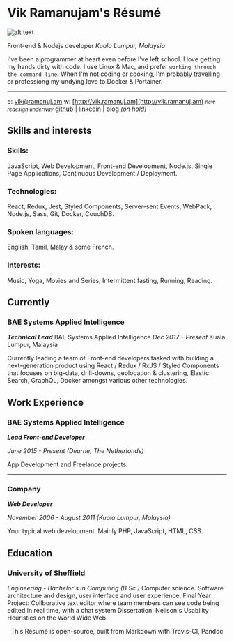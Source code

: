# Vik Ramanujam's Résumé

![alt text][logo]

Front-end & Nodejs developer
_Kuala Lumpur, Malaysia_

I've been a programmer at heart even before I've left school. I love getting my hands dirty with code. I use Linux & Mac, and prefer `working through the command line`. When I'm not coding or cooking, I'm probably travelling or professiong my undying love to Docker & Portainer.

----------

e: [vik@ramanuj.am](vik@ramanuj.am)
w: [http://vik.ramanuj.am](http://vik.ramanuj.am) <small>_new redesign underway_</small>
[github](https://github.com/piggyslasher) | [linkedin](https://linkedin.com/in/thevikram) | [blog](https://web.archive.org/web/20120615003016/http://www.techgarten.com/) _(on hold)_

## Skills and interests

### Skills:
JavaScript, Web Development, Front-end Development, Node.js, Single Page Applications, Continuous Development / Deployment.

### Technologies:
React, Redux, Jest, Styled Components, Server-sent Events, WebPack, Node.js, Sass, Git, Docker, CouchDB.

### Spoken languages:
English, Tamil, Malay & some French.

### Interests:
Music, Yoga, Movies and Series, Intermittent fasting, Running, Reading.

## Currently

### BAE Systems Applied Intelligence
_**Technical Lead**_
BAE Systems Applied Intelligence
_Dec 2017 – Present_
Kuala Lumpur, Malaysia

Currently leading a team of Front-end developers tasked with building a next-generation product using React / Redux / RxJS / Styled Components that focuses on big-data, drill-downs, geolocation & clustering, Elastic Search, GraphQL, Docker amongst various other technologies.

## Work Experience

### BAE Systems Applied Intelligence
_**Lead Front-end Developer**_

_June 2015 - Present (Deurne, The Netherlands)_

App Development and Freelance projects.

---

### Company
_**Web Developer**_

_November 2006 - August 2011 (Kuala Lumpur, Malaysia)_

Your typical web development. Mainly PHP, JavaScript, HTML, CSS.

## Education

### University of Sheffield
_Engineering - Bachelor's in Computing (B.Sc.)_
Computer science. Software architecture and design, user interface and user experience.
Final Year Project: Collborative text editor where team members can see code being edited in real time, with a chat system
Dissertation: Neilson's Usability Heuristics on the World Wide Web.

<center>
This Résumé is open-source, built from Markdown with Travis-CI, Pandoc
</center>


[logo]: http://www.vik.ramanuj.am/img/profile.png "Vik Ramanujam's Avatar"
<!--stackedit_data:
eyJoaXN0b3J5IjpbLTEyNDE3MTc0OSw1NDkzOTg3ODksNzk5Mz
Q2NDA5LDM5NDg1MjAzLDc5OTM0NjQwOSwzOTQ4NTIwMyw3OTkz
NDY0MDksNzk5MzQ2NDA5LDEwMDI4ODg3OTEsOTIwNzEwMTQ1LD
Y1NDkzNDMyOSwyMDQ0NTU1NzM2XX0=
-->